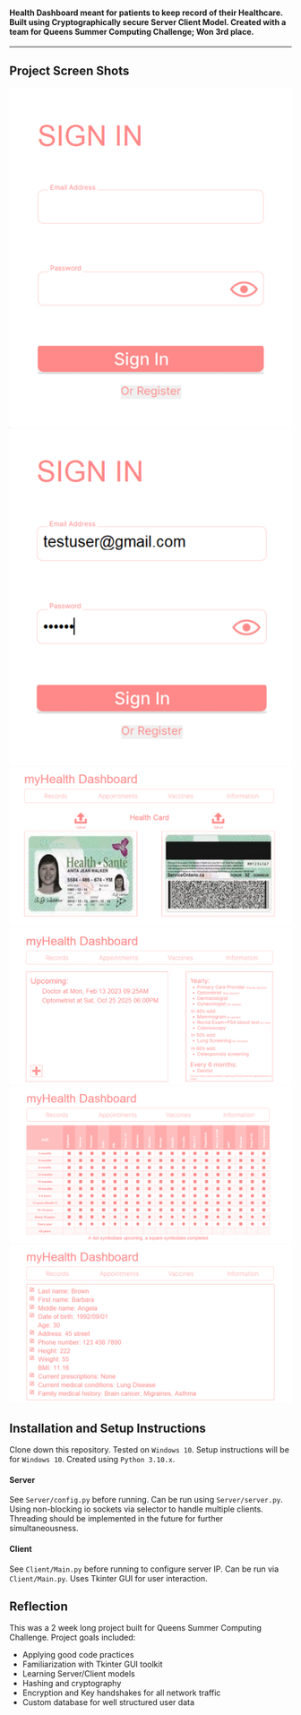 #### Health Dashboard meant for patients to keep record of their Healthcare. Built using Cryptographically secure Server Client Model. Created with a team for Queens Summer Computing Challenge; Won 3rd place.

___

## Project Screen Shots

![ALT](https://github.com/RamyPoe/QueensGroupProject/blob/master/images/1.png?raw=true)
![ALT](https://github.com/RamyPoe/QueensGroupProject/blob/master/images/2.png?raw=true)
![ALT](https://github.com/RamyPoe/QueensGroupProject/blob/master/images/3.png?raw=true)
![ALT](https://github.com/RamyPoe/QueensGroupProject/blob/master/images/4.png?raw=true)
![ALT](https://github.com/RamyPoe/QueensGroupProject/blob/master/images/5.png?raw=true)
![ALT](https://github.com/RamyPoe/QueensGroupProject/blob/master/images/6.png?raw=true)


## Installation and Setup Instructions

Clone down this repository. Tested on `Windows 10`. Setup instructions will be for `Windows 10`. Created using `Python 3.10.x`.

#### Server

See `Server/config.py` before running. Can be run using `Server/server.py`. Using non-blocking io sockets via selector to handle multiple clients. Threading should be implemented in the future for further simultaneousness.

#### Client

See `Client/Main.py` before running to configure server IP. Can be run via `Client/Main.py`. Uses Tkinter GUI for user interaction.


## Reflection

This was a 2 week long project built for Queens Summer Computing Challenge. Project goals included:  
 - Applying good code practices
 - Familiarization with Tkinter GUI toolkit
 - Learning Server/Client models
 - Hashing and cryptography
 - Encryption and Key handshakes for all network traffic
 - Custom database for well structured user data
